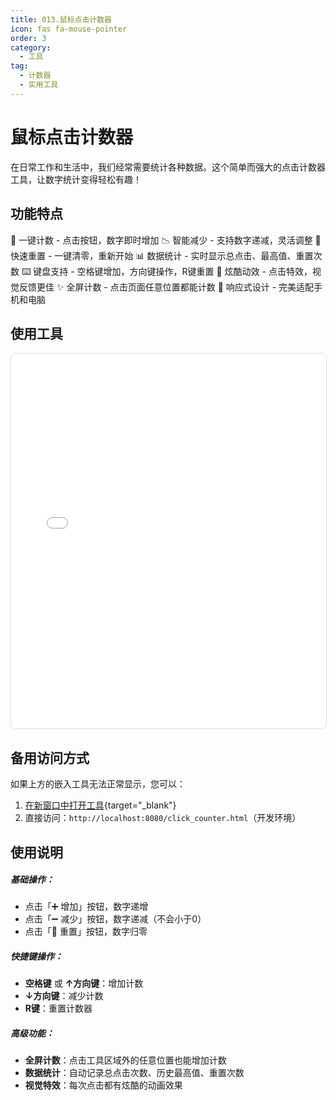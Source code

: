 ```yaml
---
title: 013.鼠标点击计数器
icon: fas fa-mouse-pointer
order: 3
category:
  - 工具
tag:
  - 计数器
  - 实用工具
---
```


# 鼠标点击计数器

在日常工作和生活中，我们经常需要统计各种数据。这个简单而强大的点击计数器工具，让数字统计变得轻松有趣！

## 功能特点

🔢 一键计数 - 点击按钮，数字即时增加
📉 智能减少 - 支持数字递减，灵活调整
🔄 快速重置 - 一键清零，重新开始
📊 数据统计 - 实时显示总点击、最高值、重置次数
⌨️ 键盘支持 - 空格键增加，方向键操作，R键重置
🎨 炫酷动效 - 点击特效，视觉反馈更佳
✨ 全屏计数 - 点击页面任意位置都能计数
📱 响应式设计 - 完美适配手机和电脑

## 使用工具

<iframe src="/tools/click_counter.html" width="100%" height="600px" frameborder="0" style="border: 1px solid #ddd; border-radius: 8px;"></iframe>

## 备用访问方式

如果上方的嵌入工具无法正常显示，您可以：

1. [在新窗口中打开工具](/tools/click_counter.html){target="_blank"}
2. 直接访问：`http://localhost:8080/click_counter.html`（开发环境）

## 使用说明

##### 基础操作：

- 点击「➕ 增加」按钮，数字递增
- 点击「➖ 减少」按钮，数字递减（不会小于0）
- 点击「🔄 重置」按钮，数字归零

##### 快捷键操作：

- **空格键** 或 **↑方向键**：增加计数
- **↓方向键**：减少计数
- **R键**：重置计数器

##### 高级功能：

- **全屏计数**：点击工具区域外的任意位置也能增加计数
- **数据统计**：自动记录总点击次数、历史最高值、重置次数
- **视觉特效**：每次点击都有炫酷的动画效果